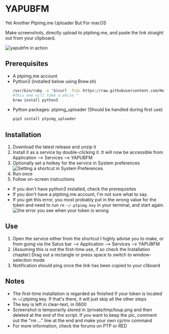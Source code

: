 # YAPUBFM
Yet Another Ptpimg.me Uploader But For macOS

Make screenshots, directly upload to ptptimg.me, and paste the link straight out from your clipboard.

![yapubfm in action](https://thumbs.gfycat.com/InbornFirsthandDragon-size_restricted.gif)

## Prerequisites
- A ptpimg.me account
- Python3 (installed below using Brew.sh)
  ```bash
  /usr/bin/ruby -e "$(curl -fsSL https://raw.githubusercontent.com/Homebrew/install/master/install)"
  #This one will take a while ^
  brew install python3
  ```
- Python packages: ptpimg_uploader (Should be handled during first use)
  ```bash
  pip3 install ptpimg_uploader
  ```
## Installation
1. Download the latest release and unzip it
1. Install it as a service by double-clicking it.
  It will now be accessible from Application --> Services --> YAPUBFM
1. Optionally set a hotkey for the service in System preferences  
  ![Setting a shortcut in System Preferences](https://ptpimg.me/4k80h3.png)
1. Run once
1. Follow on-screen instructions
  * If you don't have python3 installed, check the prerequisites
  * If you don't have a ptptimg.me account, I'm not sure what to say.
  * If you get this error, you most probably put in the wrong value for the token and need to run `rm ~/.ptpimg.key` in your terminal, and start again.
  ![the error you see when your token is wrong](https://ptpimg.me/3sr3p9.png)

## Use
1. Open the service either from the shortcut I highly advise you to make, or from going via the Satus bar --> Application --> Services --> YAPUBFM
1. (Assuming this is not the first-time use, if so check the Installation chapter) Drag out a rectangle or press space to switch to window-selection mode
1. Notification should ping once the link has been copied to your cliboard

## Notes
* The first-time installation is regarded as finished if your token is located in ~/.ptpimg.key. If that's there, it will just skip all the other steps
* The key is left in clear-text, in 0600
* Screenshot is temporarily stored in /private/tmp/toup.png and then deleted at the end of the script. If you want to keep the pic, comment out the "rm ..." line at the end and make your own cp/mv command
* For more information, check the forums on PTP or RED
